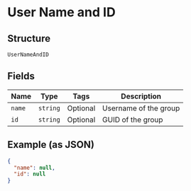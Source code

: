 
# User Name and ID

## Structure

`UserNameAndID`

## Fields

| Name | Type | Tags | Description |
|  --- | --- | --- | --- |
| `name` | `string` | Optional | Username of the group |
| `id` | `string` | Optional | GUID of the group |

## Example (as JSON)

```json
{
  "name": null,
  "id": null
}
```

